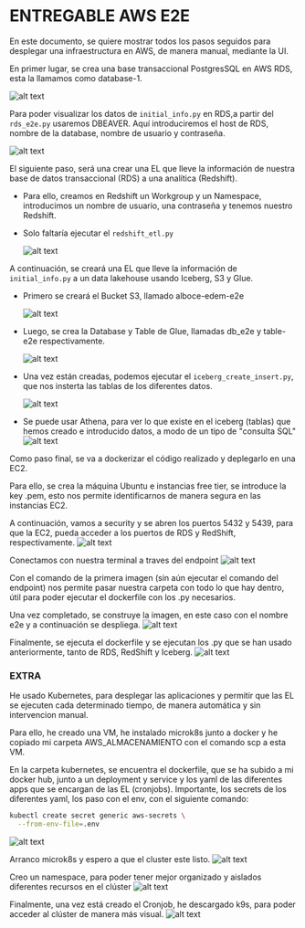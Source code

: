 # ENTREGABLE AWS E2E


En este documento, se quiere mostrar todos los pasos seguidos para desplegar una infraestructura en AWS, de manera manual, mediante la UI.

En primer lugar, se crea una base transaccional PostgresSQL en AWS RDS, esta la llamamos como database-1.

![alt text](images/image.png)

Para poder visualizar los datos de `initial_info.py` en RDS,a partir del `rds_e2e.py` usaremos DBEAVER. Aquí introduciremos el host de RDS, nombre de la database, nombre de usuario y contraseña.

![alt text](images/image-1.png)


El siguiente paso, será una crear una EL que lleve la información de nuestra base de datos transaccional (RDS) a una analítica (Redshift).

- Para ello, creamos en Redshift un Workgroup y un Namespace, introducimos un nombre de usuario, una contraseña y tenemos nuestro Redshift.

- Solo faltaría ejecutar el `redshift_etl.py`

    ![alt text](images/image-2.png)



A continuación, se creará una EL que lleve la información de `initial_info.py` a un data lakehouse usando Iceberg, S3 y Glue.

- Primero se creará el Bucket S3, llamado alboce-edem-e2e

    ![alt text](images/image-3.png)

- Luego, se crea la Database y Table de Glue, llamadas db_e2e y table-e2e respectivamente. 

    ![alt text](images/image-4.png)

- Una vez están creadas, podemos ejecutar el `iceberg_create_insert.py`, que nos insterta las tablas de los diferentes datos.

  ![alt text](images/image-5.png)


- Se puede usar Athena, para ver lo que existe en el iceberg (tablas) que hemos creado e introducido datos, a modo de un tipo de "consulta SQL"
  ![alt text](images/image-6.png)



Como paso final, se va a dockerizar el código realizado y deplegarlo en una EC2.

Para ello, se crea la máquina Ubuntu e instancias free tier, se introduce la key .pem, esto nos permite identificarnos de manera segura en las instancias EC2.

A continuación, vamos a security y se abren los puertos 5432 y 5439, para que la EC2, pueda acceder a los puertos de RDS y RedShift, respectivamente.
  ![alt text](images/image-7.png)

Conectamos con nuestra terminal a traves del endpoint
![alt text](images/image-8.png)

Con el comando de la primera imagen (sin aún ejecutar el comando del endpoint) nos permite pasar nuestra carpeta con todo lo que hay dentro, útil para poder ejecutar el dockerfile con los .py necesarios. 

Una vez completado, se construye la imagen, en este caso con el nombre e2e y a continuación se despliega.
![alt text](images/image-9.png)

Finalmente, se ejecuta el dockerfile y se ejecutan los .py que se han usado anteriormente, tanto de RDS, RedShift y Iceberg.
![alt text](images/image-10.png)


### EXTRA

He usado Kubernetes, para desplegar las aplicaciones y permitir que las EL se ejecuten cada determinado tiempo, de manera automática y sin intervencion manual.

Para ello, he creado una VM, he instalado microk8s junto a docker y he copiado mi carpeta AWS_ALMACENAMIENTO con el comando scp a esta VM.

En la carpeta kubernetes, se encuentra el dockerfile, que se ha subido a mi docker hub, junto a un deployment y service y los yaml de las diferentes apps que se encargan de las EL (cronjobs).
Importante, los secrets de los diferentes yaml, los paso con el env, con el siguiente comando: 
```bash
kubectl create secret generic aws-secrets \
  --from-env-file=.env
```

![alt text](images/image-11.png)

Arranco microk8s y espero a que el cluster este listo.
![alt text](images/image-12.png)

Creo un namespace, para poder tener mejor organizado y aislados diferentes recursos en el clúster
![alt text](images/image-13.png)

Finalmente, una vez está creado el Cronjob, he descargado k9s, para poder acceder al clúster de manera más visual.
![alt text](images/image-14.png)



















